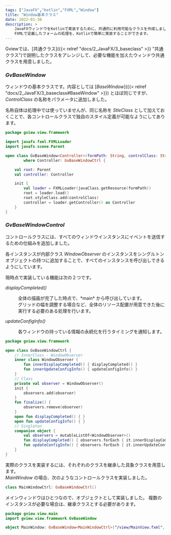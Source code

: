 ```yaml
---
tags: ["JavaFX","kotlin","FXML","Window"]
title: "Window基本クラス"
date: 2022-01-30
description: >
    JavaFXウィンドウをKotlinで実装するために、共通的に利用可能なクラスを作成しました。<br/>
    FXMLで定義したフォームの処理を、Kotlinで簡単に実装することができます。
---
```


Gviewでは、[共通クラス]({{< relref "docs/2_JavaFX/3_baseclass" >}} "共通クラス")で説明したクラスをアレンジして、必要な機能を加えたウィンドウ共通クラスを用意しました。

### *GvBaseWindow*

ウィンドウの基本クラスです。内容としては [*BaseWindow*]({{< relref "docs/2_JavaFX/3_baseclass#BaseWindow" >}}) とほぼ同じですが、*ControlClass* の名称をパラメータに追加しました。

名称自体は処理中では使っていませんが、同じ名称を *StleClass* として加えておくことで、各コントロールクラスで独自のスタイル定義が可能なようにしてあります。

```kotlin
package gview.view.framework

import javafx.fxml.FXMLLoader
import javafx.scene.Parent

open class GvBaseWindow<Controller>(formPath: String, controlClass: String)
        where Controller: GvBaseWindowCtrl {

    val root: Parent
    val controller: Controller

    init {
        val loader = FXMLLoader(javaClass.getResource(formPath))
        root = loader.load()
        root.styleClass.add(controlClass)
        controller = loader.getController() as Controller
    }
}
```

### *GvBaseWindowControl*

コントロールクラスには、すべてのウィンドウインスタンスにイベントを送信するための仕組みを追加しました。

各インスタンスが内部クラス *WindowObserver* のインスタンスをシングルトンオブジェクトの持つに追加することで、すべてのインスタンスを呼び出しできるようにしています。

現時点で実装している機能は次の２つです。

*<dt>displayCompleted()</dt>*
<dd>
全体の描画が完了した時点で、*main* から呼び出しています。<br>
グリッドの幅を調整する場合など、全体のリソース配置が用意できた後に実行する必要のある処理を行います。
</dd>

*<dt>updateConfigInfo()</dt>*
<dd>
各ウィンドウの持っている情報の永続化を行うタイミングを通知します。
</dd>

```kotlin
package gview.view.framework

open class GvBaseWindowCtrl {
    // InnerClass - WindowObserver
    inner class WindowObserver {
        fun innerDisplayCompleted() { displayCompleted() }
        fun innerUpdateConfigInfo() { updateConfigInfo() }
    }
    // Class
    private val observer = WindowObserver()
    init {
        observers.add(observer)
    }
    fun finalize() {
        observers.remove(observer)
    }
    open fun displayCompleted() { }
    open fun updateConfigInfo() { }
    // Singleton
    companion object {
        val observers = mutableListOf<WindowObserver>()
        fun displayCompleted() { observers.forEach { it.innerDisplayCompleted() } }
        fun updateConfigInfo() { observers.forEach { it.innerUpdateConfigInfo() } }
    }
}
```

実際のクラスを実装するには、それぞれのクラスを継承した具象クラスを用意します。  
*MainWindow* の場合、次のようなコントロールクラスを実装しました。

```kotlin
class MainWindowCtrl: GvBaseWindowCtrl()
```

メインウィンドウはひとつなので、オブジェクトとして実装しました。
複数のインスタンスが必要な場合は、継承クラスとする必要があります。

```kotlin
package gview.view.main
import gview.view.framework.GvBaseWindow

object MainWindow: GvBaseWindow<MainWindowCtrl>("/view/MainView.fxml", "MainWindow")
```
